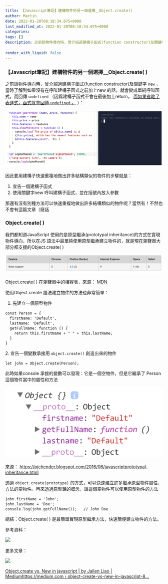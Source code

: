 ```yaml
---
title: 【Javascript筆記】建構物件的另一個選擇＿Object.create()
author: Martin
date: 2022-01-20T08:18:34.075+0000
last_modified_at: 2022-01-20T08:18:34.075+0000
categories: 
tags: []
description: 之前談物件導向時，曾介紹過建構子函式(function constructor)及關鍵字 new，當時了解到如果沒有在呼叫建構子函式之前加上new 的話，就會變成單純呼叫函式，而回傳 undefined（因爲建構子函式不會在最後加上return，而如果省略了表達式，函式就會回傳…

render_with_liquid: false
---
```


### 【Javascript筆記】建構物件的另一個選擇＿Object\.create\( \)

之前談物件導向時，曾介紹過建構子函式\(function constructor\)及關鍵字 `new` ，當時了解到如果沒有在呼叫建構子函式之前加上new 的話，就會變成單純呼叫函式，而回傳 `undefined` （因爲建構子函式不會在最後加上return， [而如果省略了表達式，函式就會回傳 `undefined` 。](https://developer.mozilla.org/zh-TW/docs/Web/JavaScript/Reference/Statements/return) ）：


![](/assets/2277bca56a51/1*Fy_Bquym6mtZnpARGY7ULg.png)


因此要用建構子快速重複地做出許多結構類似的物件的步驟就是：
1. 宣告一個建構子函式
2. 使用關鍵字new 呼叫建構子函式，並在括號內放入參數


那還有沒有別種方法可以快速重複地做出許多結構類似的物件呢？當然有！不然也不會有這篇文章（廢話
### Object\.create\( \)

我們都知道JavaScript 使用的是原型繼承\(prototypal inheritance\)的方式在實現物件導向，所以在JS 語法中最單純使用原型繼承建立物件的，就是現在瀏覽器大部分都支援的Object\.create\( \)


![Object\.create\( \) 在瀏覽器中的相容表，來源： [MDN](https://developer.mozilla.org/zh-TW/docs/Web/JavaScript/Reference/Global_Objects/Object/create#compat-desktop)](/assets/2277bca56a51/1*erJa4Qdyjgs_77ztD5KkZA.png)

Object\.create\( \) 在瀏覽器中的相容表，來源： [MDN](https://developer.mozilla.org/zh-TW/docs/Web/JavaScript/Reference/Global_Objects/Object/create#compat-desktop)

使用Object\.create 語法建立物件的方法也非常簡單：
1. 先建立一個原型物件

```
const Person = {
  firstName: 'Default',
  lastName: 'Default',
  getFullName: function () {
    return this.firstName + " " + this.lastName;
  }
}
```

2\. 宣告一個變數承接用 `object.create()` 創造出來的物件
```
let john = Object.create(Person);
```

此時如果console 承接的變數可以發現：它是一個空物件，但是它繼承了 Person 這個物件當中的屬性和方法


![來源： [https://pjchender\.blogspot\.com/2016/06/javascriptprototypal\-inheritance\.html](https://pjchender.blogspot.com/2016/06/javascriptprototypal-inheritance.html)](/assets/2277bca56a51/1*Y8tiecHId5ALKBSXNj140Q.png)

來源： [https://pjchender\.blogspot\.com/2016/06/javascriptprototypal\-inheritance\.html](https://pjchender.blogspot.com/2016/06/javascriptprototypal-inheritance.html)

透過 `object.create(prototype)` 的方式，可以快速建立許多繼承原型物件屬性、方法的空物件。再來透過原型鍊的概念，讓這個空物件可以使用原型物件的方法
```
john.firstName = 'John';
john.lastName = 'Doe';
console.log(john.getFullName());   // John Doe
```

總結：Object\.create\( \) 是最簡單實現原型繼承方法，快速簡便建立物件的方法。

參考資料：


[![](https://lh3.googleusercontent.com/blogger_img_proxy/AHs97-l1hxbBTkzbv_NikFDN4E57banXuLWN6fbyfln9vAlYZgQ6hAxVlHZl0_Na2XMwx7UkQ24G5toFNMaqDIwV_9eA4g=w1200-h630-p-k-no-nu)](https://pjchender.blogspot.com/2016/06/javascriptprototypal-inheritance.html)


更多文章：


[![](https://cdn.sstatic.net/Sites/stackoverflow/Img/apple-touch-icon@2.png?v=73d79a89bded)](https://stackoverflow.com/questions/4166616/understanding-the-difference-between-object-create-and-new-somefunction)


[Object\.create vs\. New in javascript \| by Jallen Liao \| Mediumhttps://medium\.com › object\-create\-vs\-new\-in\-javascript\-8…](https://www.google.com/url?sa=t&rct=j&q=&esrc=s&source=web&cd=&cad=rja&uact=8&ved=2ahUKEwjyr4yn5r_1AhXSr1YBHf6YCD8QFnoECAwQAw&url=https%3A%2F%2Fmedium.com%2F%40lancelyao%2Fobject-create-vs-new-in-javascript-8315327bdc5a&usg=AOvVaw1C_Ui9LGKt23QYRBYdE3Rw)




